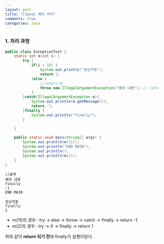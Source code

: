 ```yaml
---
layout: post
title: "[Java] 예외 처리"
comments: true
categories: Java
---
```


### 1. 처리 과정
```java
public class ExceptionTest {
	static int m(int i) {
		try {
			if(i < 10) {
				System.out.println("정상작동");
				return 1;
			}else {
				//return 0;
				throw new IllegalArgumentException("예외 내용"); // catch로 보낸다
			}
		}catch(IllegalArgumentException e){
			System.out.println(e.getMessage());
			return -1;
		}finally {
			System.out.println("finally");
		}

	}
	
	public static void main(String[] args) {
		System.out.println(m(11));
		System.out.println("END MAIN");
		System.out.println();
		System.out.println(m(2));
	}
}
```
	//출력
	예외 내용
	finally
	-1
	END MAIN
	
	정상작동
	finally
	1

- m(11)의 경우 : try -> else -> throw -> catch -> finally -> return -1 
- m(2)의 경우 : try -> if -> finally -> return 1

위와 같이 **return 되기 전**에 finally가 실행이된다.